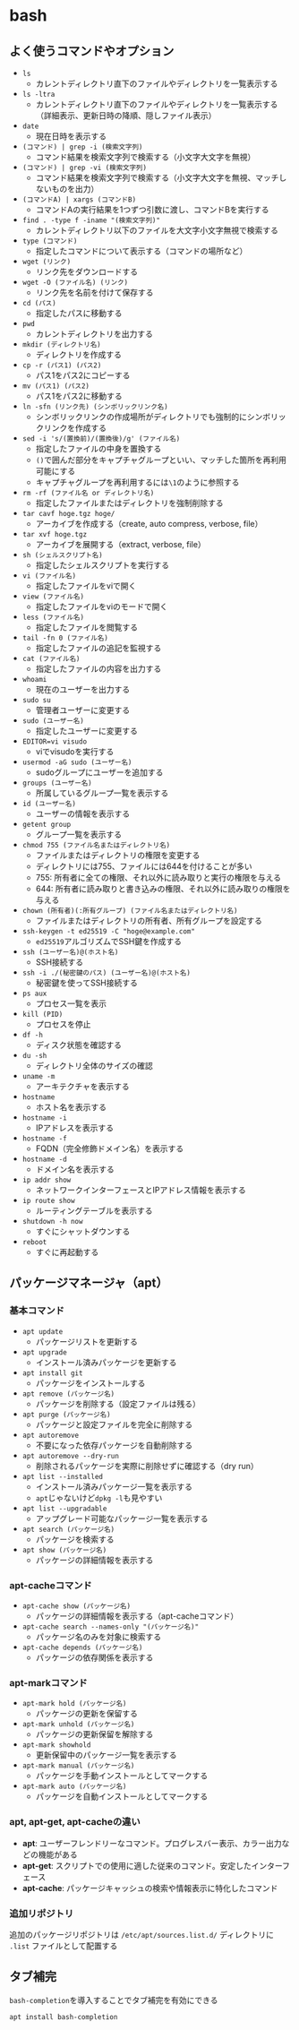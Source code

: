 # bash
## よく使うコマンドやオプション
* `ls`
    * カレントディレクトリ直下のファイルやディレクトリを一覧表示する
* `ls -ltra`
    * カレントディレクトリ直下のファイルやディレクトリを一覧表示する（詳細表示、更新日時の降順、隠しファイル表示）
* `date`
    * 現在日時を表示する
* `(コマンド) | grep -i (検索文字列)`
    * コマンド結果を検索文字列で検索する（小文字大文字を無視）
* `(コマンド) | grep -vi (検索文字列)`
    * コマンド結果を検索文字列で検索する（小文字大文字を無視、マッチしないものを出力）
* `(コマンドA) | xargs (コマンドB)`
    * コマンドAの実行結果を1つずつ引数に渡し、コマンドBを実行する
* `find . -type f -iname "(検索文字列)"`
    * カレントディレクトリ以下のファイルを大文字小文字無視で検索する
* `type (コマンド)`
    * 指定したコマンドについて表示する（コマンドの場所など）
* `wget (リンク)`
    * リンク先をダウンロードする
* `wget -O (ファイル名) (リンク)`
    * リンク先を名前を付けて保存する
* `cd (パス)`
    * 指定したパスに移動する
* `pwd`
    * カレントディレクトリを出力する
* `mkdir (ディレクトリ名)`
    * ディレクトリを作成する
* `cp -r (パス1) (パス2)`
    * パス1をパス2にコピーする
* `mv (パス1) (パス2)`
    * パス1をパス2に移動する
* `ln -sfn (リンク先) (シンボリックリンク名)`
    * シンボリックリンクの作成場所がディレクトリでも強制的にシンボリックリンクを作成する
* `sed -i 's/(置換前)/(置換後)/g' (ファイル名)`
    * 指定したファイルの中身を置換する
    * `()`で囲んだ部分をキャプチャグループといい、マッチした箇所を再利用可能にする
    * キャプチャグループを再利用するには`\1`のように参照する
* `rm -rf (ファイル名 or ディレクトリ名)`
    * 指定したファイルまたはディレクトリを強制削除する
* `tar cavf hoge.tgz hoge/`
    * アーカイブを作成する（create, auto compress, verbose, file）
* `tar xvf hoge.tgz`
    * アーカイブを展開する（extract, verbose, file）
* `sh (シェルスクリプト名)`
    * 指定したシェルスクリプトを実行する
* `vi (ファイル名)`
    * 指定したファイルをviで開く
* `view (ファイル名)`
    * 指定したファイルをviのモードで開く
* `less (ファイル名)`
    * 指定したファイルを閲覧する
* `tail -fn 0 (ファイル名)`
    * 指定したファイルの追記を監視する
* `cat (ファイル名)`
    * 指定したファイルの内容を出力する
* `whoami`
    * 現在のユーザーを出力する
* `sudo su`
    * 管理者ユーザーに変更する
* `sudo (ユーザー名)`
    * 指定したユーザーに変更する
* `EDITOR=vi visudo`
    * viでvisudoを実行する
* `usermod -aG sudo (ユーザー名)`
    * sudoグループにユーザーを追加する
* `groups (ユーザー名)`
    * 所属しているグループ一覧を表示する
* `id (ユーザー名)`
    * ユーザーの情報を表示する
* `getent group`
    * グループ一覧を表示する
* `chmod 755 (ファイル名またはディレクトリ名)`
    * ファイルまたはディレクトリの権限を変更する
    * ディレクトリには755、ファイルには644を付けることが多い
    * 755: 所有者に全ての権限、それ以外に読み取りと実行の権限を与える
    * 644: 所有者に読み取りと書き込みの権限、それ以外に読み取りの権限を与える
* `chown (所有者)(:所有グループ) (ファイル名またはディレクトリ名)`
    * ファイルまたはディレクトリの所有者、所有グループを設定する
* `ssh-keygen -t ed25519 -C "hoge@example.com"`
    * `ed25519`アルゴリズムでSSH鍵を作成する
* `ssh (ユーザー名)@(ホスト名)`
    * SSH接続する
* `ssh -i ./(秘密鍵のパス) (ユーザー名)@(ホスト名)`
    * 秘密鍵を使ってSSH接続する
* `ps aux`
    * プロセス一覧を表示
* `kill (PID)`
    * プロセスを停止
* `df -h`
    * ディスク状態を確認する
* `du -sh`
    * ディレクトリ全体のサイズの確認
* `uname -m`
    * アーキテクチャを表示する
* `hostname`
    * ホスト名を表示する
* `hostname -i`
    * IPアドレスを表示する
* `hostname -f`
    * FQDN（完全修飾ドメイン名）を表示する
* `hostname -d`
    * ドメイン名を表示する
* `ip addr show`
    * ネットワークインターフェースとIPアドレス情報を表示する
* `ip route show`
    * ルーティングテーブルを表示する
* `shutdown -h now`
    * すぐにシャットダウンする
* `reboot`
    * すぐに再起動する

## パッケージマネージャ（apt）
### 基本コマンド
* `apt update`
    * パッケージリストを更新する
* `apt upgrade`
    * インストール済みパッケージを更新する
* `apt install git`
    * パッケージをインストールする
* `apt remove (パッケージ名)`
    * パッケージを削除する（設定ファイルは残る）
* `apt purge (パッケージ名)`
    * パッケージと設定ファイルを完全に削除する
* `apt autoremove`
    * 不要になった依存パッケージを自動削除する
* `apt autoremove --dry-run`
    * 削除されるパッケージを実際に削除せずに確認する（dry run）
* `apt list --installed`
    * インストール済みパッケージ一覧を表示する
    * `apt`じゃないけど`dpkg -l`も見やすい
* `apt list --upgradable`
    * アップグレード可能なパッケージ一覧を表示する
* `apt search (パッケージ名)`
    * パッケージを検索する
* `apt show (パッケージ名)`
    * パッケージの詳細情報を表示する

### apt-cacheコマンド
* `apt-cache show (パッケージ名)`
    * パッケージの詳細情報を表示する（apt-cacheコマンド）
* `apt-cache search --names-only "(パッケージ名)"`
    * パッケージ名のみを対象に検索する
* `apt-cache depends (パッケージ名)`
    * パッケージの依存関係を表示する

### apt-markコマンド
* `apt-mark hold (パッケージ名)`
    * パッケージの更新を保留する
* `apt-mark unhold (パッケージ名)`
    * パッケージの更新保留を解除する
* `apt-mark showhold`
    * 更新保留中のパッケージ一覧を表示する
* `apt-mark manual (パッケージ名)`
    * パッケージを手動インストールとしてマークする
* `apt-mark auto (パッケージ名)`
    * パッケージを自動インストールとしてマークする

### apt, apt-get, apt-cacheの違い
* **apt**: ユーザーフレンドリーなコマンド。プログレスバー表示、カラー出力などの機能がある
* **apt-get**: スクリプトでの使用に適した従来のコマンド。安定したインターフェース
* **apt-cache**: パッケージキャッシュの検索や情報表示に特化したコマンド

### 追加リポジトリ
追加のパッケージリポジトリは `/etc/apt/sources.list.d/` ディレクトリに `.list` ファイルとして配置する

## タブ補完
`bash-completion`を導入することでタブ補完を有効にできる  
```
apt install bash-completion
```